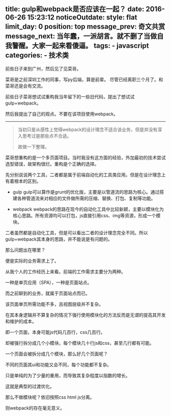 title: gulp和webpack是否应该在一起？
date: 2016-06-26 15:23:12
noticeOutdate:
  style: flat
  limit_day: 0
  position: top
  message_prev: 奇文共赏
  message_next: 当年蠢，一派胡言。就不删了当做自我警醒。大家一起来看傻逼。
tags:
    - javascript
categories:
    - 技术类
---

前些日子来到广州，然后见了见菜哥。

菜哥是之前深圳工作的同事，写py后端，算是前辈。
尽管已经离职三个月了。和菜哥还是会有交流。

前些日子菜哥想试试重构我当年留下的一些旧代码，提出了想试试gulp+webpack。

然后我提出了自己的观点。不要在该项目使用webpack。

<!-- more -->
***

> 当初只是从感性上觉得webpack的设计理念不适合该业务，但是并没有深入思考过是那些点不合适。
> 
> 故做一下整理。

菜哥想重构的是一个多页面项目。当时我没有这方面的经验，外加最初的技术尝试选型错误，故架构很烂。重构是个正确的选择。

先分别说说两个工具，二者都是属于前端自动化的工具类应用。但是在设计理念上有着根本的区别。

* gulp
  gulp可以算作是grunt的优化版，主要是以管道流的思路为核心。通过搭建各种管道流来对相应的文件做所需的压缩、替换、打包、复制等功能。
  
* webpack
  webpack的思路在现今的自动化工具中比较新颖，主要以模块化为核心思路。所有资源均可以打包，js直接引用css、img等资源，形成一个模块。
  
二者虽然都是自动化工具，但是可以看出二者的设计理念完全不同。所以gulp+webpack其本身的思路，并不能说是有问题的。

那么问题出在哪里？

便是实际的业务需求上了。

从我个人的工作经历上来看。前端的工作需求主要分为两种。

一种是单页应用（SPA），一种是页面站点。

而之前聊到的业务，就属于页面站点而已。

该页面单页所需功能不多，且视图层级并不复杂。

在其本身逻辑并不算复杂的情况下强行使用模块化的方法反而是无谓的提高其开发和维护的成本。

即一个页面，本身可能js代码几百行，css几百行。

却被强行拆分成几个小模块，每个模块几十行js和css，甚至几行都有可能。

一个页面会被拆分成几个模块，那么好几个页面呢？

不同的页面其ui和功能又会不同，每个功能都不复杂。

只是单纯的为了少量的重用，而导致其复杂程度以指数的增长。

这就是典型的过渡优化。

那么不做模块呢？依旧按照css html js分离。

则webpack的存在毫无意义。